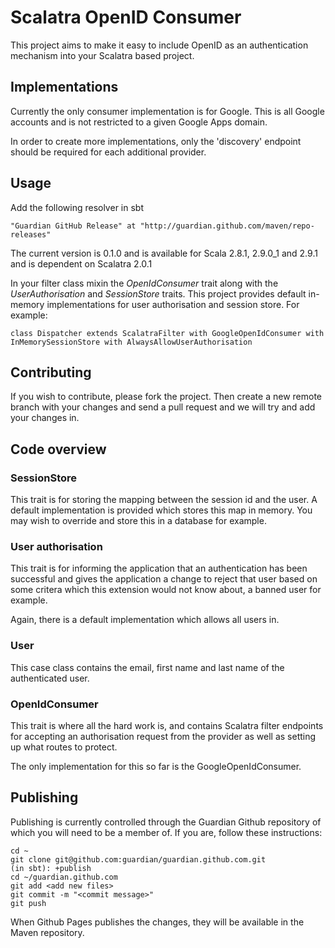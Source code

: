 # Scalatra OpenID Consumer

This project aims to make it easy to include OpenID as an authentication mechanism into your Scalatra based project.

## Implementations

Currently the only consumer implementation is for Google. This is all Google accounts and is not restricted to a given Google Apps domain.

In order to create more implementations, only the 'discovery' endpoint should be required for each additional provider.

## Usage

Add the following resolver in sbt

    "Guardian GitHub Release" at "http://guardian.github.com/maven/repo-releases"

The current version is 0.1.0 and is available for Scala 2.8.1, 2.9.0_1 and 2.9.1 and is dependent on Scalatra 2.0.1

In your filter class mixin the *OpenIdConsumer* trait along with the *UserAuthorisation* and *SessionStore* traits.  This project provides default in-memory implementations for user authorisation and session store.  For example:

    class Dispatcher extends ScalatraFilter with GoogleOpenIdConsumer with InMemorySessionStore with AlwaysAllowUserAuthorisation

## Contributing

If you wish to contribute, please fork the project. Then create a new remote branch with your changes and send a pull request and we will try and add your changes in.

## Code overview

### SessionStore

This trait is for storing the mapping between the session id and the user.  A default implementation is provided which stores this map in memory. You may wish to override and store this in a database for example.

### User authorisation

This trait is for informing the application that an authentication has been successful and gives the application a change to reject that user based on some critera which this extension would not know about, a banned user for example.

Again, there is a default implementation which allows all users in.

### User

This case class contains the email, first name and last name of the authenticated user.

### OpenIdConsumer

This trait is where all the hard work is, and contains Scalatra filter endpoints for accepting an authorisation request from the provider as well as setting up what routes to protect.

The only implementation for this so far is the GoogleOpenIdConsumer.

## Publishing

Publishing is currently controlled through the Guardian Github repository of which you will need to be a member of.  If you are, follow these instructions:

    cd ~
    git clone git@github.com:guardian/guardian.github.com.git
    (in sbt): +publish
    cd ~/guardian.github.com
    git add <add new files>
    git commit -m "<commit message>"
    git push

When Github Pages publishes the changes, they will be available in the Maven repository.